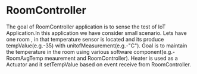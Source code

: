 # RoomController
The goal of RoomController application is to sense the test of IoT Application.In this application we have consider small scenario.
Lets have one room , in that temperature sensor is located and its produce tempValue(e.g.-35) with unitofMeasurement(e.g.-"C").
Goal is to maintain the temperature in the room using various software component(e.g.- RoomAvgTemp meaurement and RoomController).
Heater is used as a Actuator and it setTempValue based on event receive from RoomController.
